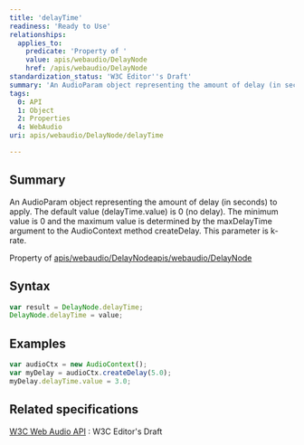 ```yaml
---
title: 'delayTime'
readiness: 'Ready to Use'
relationships:
  applies_to:
    predicate: 'Property of '
    value: apis/webaudio/DelayNode
    href: /apis/webaudio/DelayNode
standardization_status: 'W3C Editor''s Draft'
summary: 'An AudioParam object representing the amount of delay (in seconds) to apply. The default value (delayTime.value) is 0 (no delay). The minimum value is 0 and the maximum value is determined by the maxDelayTime argument to the AudioContext method createDelay. This parameter is k-rate.'
tags:
  0: API
  1: Object
  2: Properties
  4: WebAudio
uri: apis/webaudio/DelayNode/delayTime

---
```

## Summary

An AudioParam object representing the amount of delay (in seconds) to apply. The default value (delayTime.value) is 0 (no delay). The minimum value is 0 and the maximum value is determined by the maxDelayTime argument to the AudioContext method createDelay. This parameter is k-rate.

Property of [apis/webaudio/DelayNode](/apis/webaudio/DelayNode)[apis/webaudio/DelayNode](/apis/webaudio/DelayNode)

## Syntax

``` js
var result = DelayNode.delayTime;
DelayNode.delayTime = value;
```

## Examples

``` js
var audioCtx = new AudioContext();
var myDelay = audioCtx.createDelay(5.0);
myDelay.delayTime.value = 3.0;
```

## Related specifications

[W3C Web Audio API](http://webaudio.github.io/web-audio-api/)
:   W3C Editor's Draft
